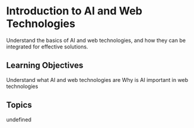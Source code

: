 # Introduction to AI and Web Technologies

Understand the basics of AI and web technologies, and how they can be integrated for effective solutions.

## Learning Objectives
Understand what AI and web technologies are
Why is AI important in web technologies

## Topics
undefined